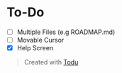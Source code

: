 <!--
This file was created using Todu.
https://github.com/simplifylabs/todu

IMPORTANT: Do not edit this file manually!
-->

# To-Do

- [ ] Multiple Files (e.g ROADMAP.md)
- [ ] Movable Cursor
- [x] Help Screen

> Created with [Todu](https://github.com/simplifylabs/todu)
